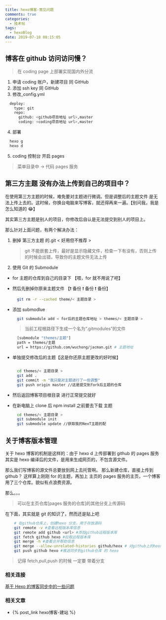 ```yaml
---
title: hexo博客-常见问题
comments: true
categories:
  - 技术帖
tags:
  - hexoBlog
date: 2019-07-18 00:15:05
---
```


## 博客在 github 访问访问慢？

> 在 coding page 上部署实现国内外分流

1. 申请 coding 账户，新建项目 同 GitHub
2. 添加 ssh key 同 GitHub
3. 修改\_config.yml

```bash
  deploy:
    type: git
    repo:
      github: <github项目地址 url>,master
      coding: <coding项目地址 url>,master
```

4. 部署

```bash
  hexo g
  hexo d
```

5. coding 控制台 开启 pages

> 菜单目录中 -> 代码 pages 服务

## 第三方主题 没有办法上传到自己的项目中？

在使用第三方主题的时候，难免要对主题进行微调。但是调整后的主题文件 是无法上传上去的。这时候，你换台电脑来写博客，就还得再来一遍。【别问我，我是怎么知道的 😂】

其实第三方主题是别人的项目，你修改后自认是无法提交到别人的项目上。

那么针对上面问题，有两个解决办法：

1. 删掉 第三方主题 的.git < 好用但不推荐 >

   > git 不能嵌套上传，最好是显示隐藏文件，检查一下有没有，否则上传的时候会出错，导致你的主题文件无法上传

2. 使用 Git 的 Submodule

- for 主题的仓库到自己的目录下 【喂，for 就不用说了吧】
- 然后先删掉你原来主题文件 【❗️ 备份 ❗ 备份 ️❗️ 备份】

  ```bash
    git rm -r --cached theme/< 主题目录 >
  ```

- 添加 submodlue
  ```bash
    git submodule add < for后的主题仓库地址 > themes/< 主题目录 >
  ```
  > 当前工程根路径下生成一个名为“.gitmodules”的文件
  ```bash
    [submodule "themes/主题"]
    path = themes/主题
    url = https://github.com/wuchong/jacman.git # 主题地址
  ```
- 单独提交修改后的主题【这是你还原主题更改的好时候】

  ```bash

    cd themes/< 主题目录 >
    git add .
    git commit -m "我只是对主题进行了一些调整"
    git push origin master //这是提交到fork后主题的仓库
  ```

- 然后返回博客项目根目录 进行正常提交就好

- 在新电脑上 clone 后 npm install 之前要去下载 主题
  ```bash
    cd themes/< 主题目录 >
    git submodule init
    git submodule update //获取我的NexT主题的配
  ```

## 关于博客版本管理

关于 hexo 博客的机制是这样的：由于 hexo d 上传部署到 github 的 pages 服务其实是 hexo 编译后的文件，是用来生成网页的，不包含源文件。

那么我们写博客的源文件总要放到网上去托管啊。
那么新建仓库，直接上传到 github？
这样算上刚刚 for 的主题，再加上 主页的 pages 服务的主页，一个博客用了三个仓库。貌似有点浪费资源。

那么。。。

> 可以在主页仓库[pages 服务的仓库]的其他分支上传源码

在下面，其实就是 git 的知识了，然而还是贴上吧

```bash
    # 在github仓库上，创建hexo 分支，用于存放源码
    git remote -v #查看远程版本库信息
    git remote add github <url> #添加github远程版本库
    git fetch github hexo #拉取远程版本库
    git merge -h #查看合并帮助信息
    git merge --allow-unrelated-histories github/heox # 对github上的heox分支与本地master分支进行合并（两分支不是父子关系，所以合并需要添加 --allow-unrelated-histories）
    git push github hexo #推送同步到github仓库 的 hexo
```

> 记得 fetch,pull,push 的时候 一定要 带着分支

### 相关连接

[基于 Hexo 的博客同步中的一些问题](https://blog.csdn.net/u010873775/article/details/71303116)

### 相关文章

- {% post_link hexo博客-建站 %}
